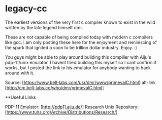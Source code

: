 legacy-cc
=========

The earliest versions of the very first c compiler known to exist in the wild written by the late legend himself dmr. 

These are not capable of being compiled today with modern c compilers like gcc. I am only posting these here for the enjoyment and reminiscing of the spark that ignited a soon to be trillion dollar industry. Enjoy. :)   

You guys might be able to play around building this compilier with Aiju's pdp-11/unix emulator. I havent tried building this myself so I cant confirm it works, but I posted the link to his emulator for anybody wanting to hack around with it.

Source: [https://www.bell-labs.com/usr/dmr/www/primevalC.html] alt-link [http://cm.bell-labs.co/who/dmr/primevalC.html]

**Useful Links

PDP-11 Emulator: [http://pdp11.aiju.de/]
Research Unix Repository: [https://www.tuhs.org/Archive/Distributions/Research/]
